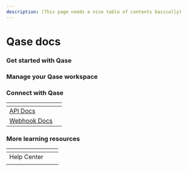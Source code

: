```yaml
---
description: (This page needs a nice table of contents basically)
---
```


# Qase docs

### Get started with Qase



### Manage your Qase workspace



### Connect with Qase

<table data-view="cards"><thead><tr><th></th><th></th></tr></thead><tbody><tr><td><a href="https://developers.qase.io/docs">API Docs</a></td><td></td></tr><tr><td><a href="https://developers.qase.io/docs/webhooks">Webhook Docs</a></td><td></td></tr></tbody></table>



### More learning resources

<table data-view="cards"><thead><tr><th></th><th></th><th></th></tr></thead><tbody><tr><td>Help Center</td><td></td><td></td></tr><tr><td></td><td></td><td></td></tr></tbody></table>
